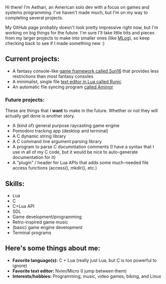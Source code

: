 Hi there! I'm Aethari, an American solo dev with a focus on games and systems programming. I've haven't made much, but I'm on my way to completing
several projects.

My GitHub page probably doesn't look pretty impressive right now, but I'm working on big things for the future. I'm sure I'll take little bits and
pieces from my larger projects to make into smaller ones (like [MLog](https://github.com/Aethari/MLog)), so keep checking back to see if I made 
something new :)

## Current projects:
- A fantasy console-like [game framework called Sun16](https://github.com/Aethari/Sun16) that provides less restrictions than most fantasy consoles
- A minimalist, single file [text editor in Lua called Runic](https://github.com/Aethari/Runic)
- An automatic file syncing program [called Amirror](https://github.com/Aethari/Amirror)

### Future projects:
These are things that I **want** to make in the future. Whether or not they will actually get done is another story.
- A (kind of) general purpose raycasting game engine
- Pomodoro tracking app (desktop and terminal)
- A C dynamic string library
- A C command line argument parsing library
- A program to parse C documntation comments (I have a syntax that I use in all of my C code, but it would be nice to auto-generate documentation for it)
- A "plugin" / header for Lua APIs that adds some much-needed file access functions (access(), mkdir(), etc.)

## Skills:
- Lua
- C
- C+Lua API
- SDL
- Game development/programming
- Retro-inspired game music
- (basic) game engine development
- Terminal programs

## Here's some things about me:
- **Favorite language(s):** C + Lua (really just Lua, but C is too powerful to ignore)
- **Favorite text editor:** Nvim/Micro (I jump between them)
- **Interests/hobbies:** Programming, music, video games, biking, and Linux
